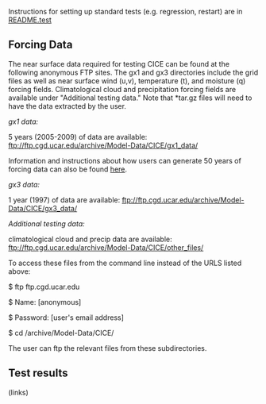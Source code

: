 Instructions for setting up standard tests (e.g. regression, restart) are in [README.test](https://github.com/CICE-Consortium/CICE/blob/master/README.test)

## Forcing Data

The near surface data required for testing CICE can be found at the following anonymous FTP sites. The gx1 and gx3 directories include the grid files as well as near surface wind (u,v), temperature (t), and moisture (q) forcing fields. Climatological cloud and precipitation forcing fields are available under "Additional testing data." Note that *tar.gz files will need to have the data extracted by the user.

_gx1 data:_

5 years (2005-2009) of data are available: ftp://ftp.cgd.ucar.edu/archive/Model-Data/CICE/gx1_data/

Information and instructions about how users can generate 50 years of forcing data can also be found [here](ftp://ftp.cgd.ucar.edu/archive/Model-Data/CICE/gx1_data/gx1scrip.tar.gz). 

_gx3 data:_

1 year (1997) of data are available: ftp://ftp.cgd.ucar.edu/archive/Model-Data/CICE/gx3_data/

_Additional testing data:_ 

climatological cloud and precip data are available: ftp://ftp.cgd.ucar.edu/archive/Model-Data/CICE/other_files/


To access these files from the command line instead of the URLS listed above:

$ ftp ftp.cgd.ucar.edu

$ Name: [anonymous]

$ Password: [user's email address]

$ cd /archive/Model-Data/CICE/

The user can ftp the relevant files from these subdirectories.

## Test results
(links)